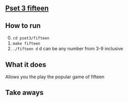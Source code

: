 ## [Pset 3 fifteen](http://docs.cs50.net/problems/fifteen/fifteen.html)

## How to run
0. `cd pset3/fifteen`
1. `make fifteen`
2. `./fifteen d` d can be any number from 3-9 inclusive

## What it does
Allows you the play the popular game of fifteen

## Take aways